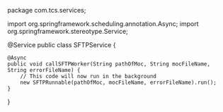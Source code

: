 package com.tcs.services;

import org.springframework.scheduling.annotation.Async;
import org.springframework.stereotype.Service;

@Service
public class SFTPService {

    @Async
    public void callSFTPWorker(String pathOfMoc, String mocFileName, String errorFileName) {
        // This code will now run in the background
        new SFTPRunnable(pathOfMoc, mocFileName, errorFileName).run();
    }
}